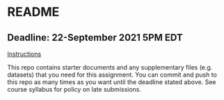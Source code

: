 # README

## Deadline: 22-September 2021 5PM EDT
[Instructions](https://urmc-bst.github.io/bst430-fall2021-site/hw_lab_instruction/lab03-laquinta-uno/lab03-laquinta-uno.html)

This repo contains starter documents and any supplementary files (e.g. datasets) that you need for this assignment.
You can commit and push to this repo as many times as you want until the deadline stated above.
See course syllabus for policy on late submissions.

